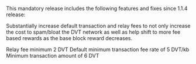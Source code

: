 This mandatory release includes the following features and fixes since 1.1.4 release:

Substantially increase default transaction and relay fees to not only increase the cost to spam/bloat the DVT network as well as help shift to more fee based rewards as the base block reward decreases.

Relay fee minimum 2 DVT
Default minimum transaction fee rate of 5 DVT/kb
Minimum transaction amount of 6 DVT


